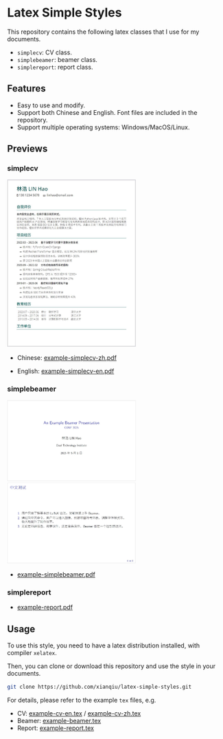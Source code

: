 # Latex Simple Styles

This repository contains the following latex classes that I use for my documents.

* `simplecv`: CV class.
* `simplebeamer`: beamer class. 
* `simplereport`: report class.

## Features

* Easy to use and modify.
* Support both Chinese and English. Font files are included in the repository.
* Support multiple operating systems: Windows/MacOS/Linux.

## Previews

### simplecv

<img src="https://github.com/xianqiu/latex-simple-styles/blob/master/previews/simplecv.jpg" width="300" />

* Chinese: [example-simplecv-zh.pdf](https://github.com/xianqiu/latex-simple-styles/blob/master/previews/example-cv-zh.pdf) 

* English: [example-simplecv-en.pdf](https://github.com/xianqiu/latex-simple-styles/blob/master/previews/example-cv-en.pdf)

### simplebeamer

<img src="https://github.com/xianqiu/latex-simple-styles/blob/master/previews/simplebeamer1.jpg" width="300" />

<img src="https://github.com/xianqiu/latex-simple-styles/blob/master/previews/simplebeamer2.jpg" width="300" />

* [example-simplebeamer.pdf](https://github.com/xianqiu/latex-simple-styles/blob/master/previews/example-beamer.pdf)

### simplereport

* [example-report.pdf](https://github.com/xianqiu/latex-simple-styles/blob/master/previews/example-report.pdf)

## Usage

To use this style, you need to have a latex distribution installed, with compiler `xelatex`. 

Then, you can clone or download this repository and use the style in your documents.

```bash
git clone https://github.com/xianqiu/latex-simple-styles.git
```
For details, please refer to the example `tex` files, e.g. 
* CV: [example-cv-en.tex](https://github.com/xianqiu/latex-simple-styles/blob/master/example-cv-en.tex) / [example-cv-zh.tex](https://github.com/xianqiu/latex-simple-styles/blob/master/example-cv-zh.tex)
* Beamer: [example-beamer.tex](https://github.com/xianqiu/latex-simple-styles/blob/master/example-beamer.tex)
* Report: [example-report.tex](https://github.com/xianqiu/latex-simple-styles/blob/master/example-report.tex)

